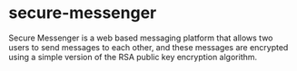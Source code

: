 # secure-messenger
Secure Messenger is a web based messaging platform that allows two users to send messages to each other, and these messages are encrypted using a simple version of the RSA public key encryption algorithm.
